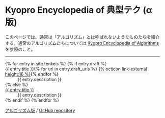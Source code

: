 # Kyopro Encyclopedia of 典型テク (α版)

このページでは、通常は「アルゴリズム」とは呼ばれないようなものたちを紹介する。通常のアルゴリズムたちについては [Kyopro Encyclopedia of Algorithms](../) を参照のこと。

<hr>

<dl>
{% for entry in site.tenkeis %}
   {% if entry.draft %}
       <dt>{{ entry.title }}{% for url in entry.draft_urls %} <a href="{{ url }}" class="link-external">{% octicon link-external height:16 %}</a>{% endfor %}</dt>
       <dd>{{ entry.description }}</dd>
   {% else %}
       <dt><a href="{{ entry.url | absolute_url }}">{{ entry.title }}</a></dt>
       <dd>{{ entry.description }}</dd>
   {% endif %}
{% endfor %}
</dl>

<div class="footer-links">
    <a href="{{ "/" | absolute_url }}">アルゴリズム版</a> /
    <a href="{{ site.github.repository_url }}">GitHub repository</a>
</div>
